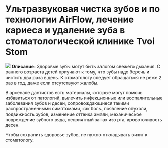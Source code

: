 # Ультразвуковая чистка зубов и по технологии AirFlow, лечение кариеса и удаление зуба в стоматологической клинике Tvoi Stom
![](https://st.biglion.ru/c/w/672/h/378/cfs25/deal_offer/f9/9b/f99bc8c98682e5ce05258474d0b662df.jpg)
**Описание:** Здоровые зубы могут быть залогом свежего дыхания. С раннего возраста детей приучают к тому, что зубы надо беречь и чистить два раза в день. К стоматологу следует обращаться не реже 2 раз в год, даже если отсутствуют жалобы.

В арсенале дантистов есть материалы, которые могут помочь избавиться от патологий, вылечить инфекционные или воспалительные заболевания зубов и десен, сопровождающиеся такими распространенными симптомами, как боль, появление опухоли, подвижность зубов, изменение оттенка эмали, механическое повреждение зубного ряда, неприятный запах изо рта, кровоточивость десен.

Чтобы сохранить здоровье зубов, не нужно откладывать визит к стоматологу.
